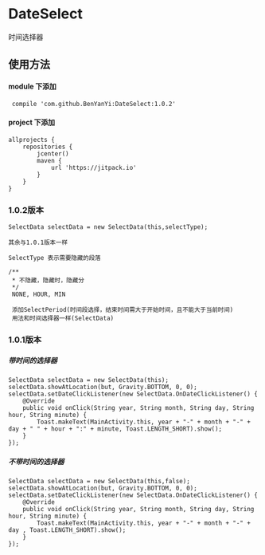 # DateSelect
时间选择器

## 使用方法

#### module 下添加

     compile 'com.github.BenYanYi:DateSelect:1.0.2'

 #### project 下添加

    allprojects {
        repositories {
            jcenter()
            maven {
                url 'https://jitpack.io'
            }
        }
    }
    
### 1.0.2版本
    SelectData selectData = new SelectData(this,selectType);
    
    其余与1.0.1版本一样
    
    SelectType 表示需要隐藏的段落
    
    /**
     * 不隐藏，隐藏时，隐藏分
     */
     NONE, HOUR, MIN  
     
     添加SelectPeriod(时间段选择，结束时间需大于开始时间，且不能大于当前时间)
     用法和时间选择器一样(SelectData)
    
### 1.0.1版本
##### 带时间的选择器
    SelectData selectData = new SelectData(this);
    selectData.showAtLocation(but, Gravity.BOTTOM, 0, 0);
    selectData.setDateClickListener(new SelectData.OnDateClickListener() {
        @Override
        public void onClick(String year, String month, String day, String hour, String minute) {
            Toast.makeText(MainActivity.this, year + "-" + month + "-" + day + " " + hour + ":" + minute, Toast.LENGTH_SHORT).show();
        }
    });
##### 不带时间的选择器
    SelectData selectData = new SelectData(this,false);
    selectData.showAtLocation(but, Gravity.BOTTOM, 0, 0);
    selectData.setDateClickListener(new SelectData.OnDateClickListener() {
        @Override
        public void onClick(String year, String month, String day, String hour, String minute) {
            Toast.makeText(MainActivity.this, year + "-" + month + "-" + day , Toast.LENGTH_SHORT).show();
        }
    });
